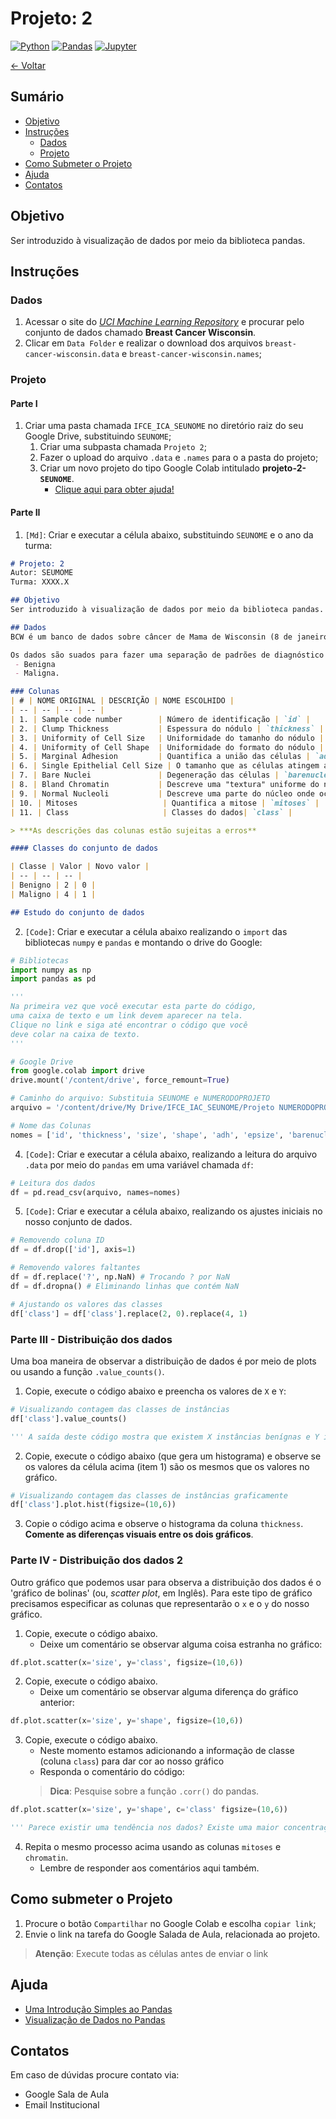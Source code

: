 # Projeto: 2

[![Python](https://img.shields.io/badge/-python-gray?logo=python)](https://www.python.org/)
[![Pandas](https://img.shields.io/badge/-pandas-gray?logo=pandas)](https://pandas.pydata.org/)
[![Jupyter](https://img.shields.io/badge/-jupyter-gray?logo=jupyter)](https://jupyter.org/)

[← Voltar](../README.md)

## Sumário

- [Objetivo](#objetivo)
- [Instruções](#instruções)
  - [Dados](#dados)
  - [Projeto](#projeto)
- [Como Submeter o Projeto](#como-submeter-o-projeto)
- [Ajuda](#ajuda)
- [Contatos](#contatos)

## Objetivo
Ser introduzido à visualização de dados por meio da biblioteca pandas.

## Instruções

### Dados

1. Acessar o site do [*UCI Machine Learning Repository*](https://archive.ics.uci.edu/ml/datasets.php) e procurar pelo conjunto de dados chamado **Breast Cancer Wisconsin**.
2. Clicar em `Data Folder` e realizar o download dos arquivos `breast-cancer-wisconsin.data` e `breast-cancer-wisconsin.names`;

### Projeto

#### Parte I

1. Criar uma pasta chamada `IFCE_ICA_SEUNOME` no diretório raiz do seu Google Drive, substituindo `SEUNOME`;
    1. Criar uma subpasta chamada `Projeto 2`;
    2. Fazer o upload do arquivo `.data` e `.names` para o a pasta do projeto;
    3. Criar um novo projeto do tipo Google Colab intitulado **projeto-2-`SEUNOME`**. 
       - [Clique aqui para obter ajuda!](#ajuda)


#### Parte II

1. `[Md]`: Criar e executar a célula abaixo, substituindo `SEUNOME` e o ano da turma:

```md
# Projeto: 2
Autor: SEUMOME
Turma: XXXX.X

## Objetivo
Ser introduzido à visualização de dados por meio da biblioteca pandas.

## Dados
BCW é um banco de dados sobre câncer de Mama de Wisconsin (8 de janeiro de 1991) disponibilizado pelo hospital da Universidade de Wisconsin, em Madison, do **Dr. William H. Wolberg**. 

Os dados são suados para fazer uma separação de padrões de diagnóstico médico aplicado à citologia mamária. Para cada instância do dado apenas duas classes são possíveis:
 - Benigna
 - Maligna.

### Colunas
| # | NOME ORIGINAL | DESCRIÇÃO | NOME ESCOLHIDO |
| -- | -- | -- | -- |
| 1. | Sample code number        | Número de identificação | `id` |
| 2. | Clump Thickness           | Espessura do nódulo | `thickness` |
| 3. | Uniformity of Cell Size   | Uniformidade do tamanho do nódulo | `size` |
| 4. | Uniformity of Cell Shape  | Uniformidade do formato do nódulo | `shape` |
| 5. | Marginal Adhesion         | Quantifica a união das células | `adh` |
| 6. | Single Epithelial Cell Size | O tamanho que as células atingem antes da divisão celular | `epsize` |
| 7. | Bare Nuclei               | Degeneração das células | `barenuclei` |
| 8. | Bland Chromatin           | Descreve uma "textura" uniforme do núcleo de células benígnas | `chromatin` |
| 9. | Normal Nucleoli           | Descreve uma parte do núcleo onde ocorre a produção de ribissomos | `nucleoli` |
| 10. | Mitoses                   | Quantifica a mitose | `mitoses` |
| 11. | Class                     | Classes do dados| `class` |

> ***As descrições das colunas estão sujeitas a erros**

#### Classes do conjunto de dados

| Classe | Valor | Novo valor |
| -- | -- | -- |
| Benigno | 2 | 0 |
| Maligno | 4 | 1 |

## Estudo do conjunto de dados
```

2. `[Code]`: Criar e executar a célula abaixo realizando o `import` das bibliotecas `numpy` e `pandas` e montando o drive do Google:

```py
# Bibliotecas
import numpy as np
import pandas as pd

''' 
Na primeira vez que você executar esta parte do código, 
uma caixa de texto e um link devem aparecer na tela. 
Clique no link e siga até encontrar o código que você 
deve colar na caixa de texto. 
'''

# Google Drive
from google.colab import drive
drive.mount('/content/drive', force_remount=True)

# Caminho do arquivo: Substituia SEUNOME e NUMERODOPROJETO
arquivo = '/content/drive/My Drive/IFCE_IAC_SEUNOME/Projeto NUMERODOPROJETO/breast-cancer-wisconsin.data'

# Nome das Colunas
nomes = ['id', 'thickness', 'size', 'shape', 'adh', 'epsize', 'barenuclei', 'chromatin', 'nucleoli', 'mitoses', 'class']

```

4. `[Code]`: Criar e executar a célula abaixo, realizando a leitura do arquivo `.data` por meio do `pandas` em uma variável chamada `df`:

```py
# Leitura dos dados
df = pd.read_csv(arquivo, names=nomes)
```

5. `[Code]`: Criar e executar a célula abaixo, realizando os ajustes iniciais no nosso conjunto de dados.

```py
# Removendo coluna ID
df = df.drop(['id'], axis=1)

# Removendo valores faltantes
df = df.replace('?', np.NaN) # Trocando ? por NaN
df = df.dropna() # Eliminando linhas que contém NaN

# Ajustando os valores das classes
df['class'] = df['class'].replace(2, 0).replace(4, 1)
```
### Parte III - Distribuição dos dados

Uma boa maneira de observar a distribuição de dados é por meio de plots ou usando a função `.value_counts()`.

1. Copie, execute o código abaixo e preencha os valores de `X` e `Y`:

```py
# Visualizando contagem das classes de instâncias
df['class'].value_counts()

''' A saída deste código mostra que existem X instâncias benígnas e Y instâncias malignas. '''
```

2. Copie, execute o código abaixo (que gera um histograma) e observe se os valores da célula acima (item 1) são os mesmos que os valores no gráfico.

```py
# Visualizando contagem das classes de instâncias graficamente
df['class'].plot.hist(figsize=(10,6))
```

3. Copie o código acima e observe o histograma da coluna `thickness`. **Comente as diferenças visuais entre os dois gráficos**.

### Parte IV - Distribuição dos dados 2

Outro gráfico que podemos usar para observa a distribuição dos dados é o 'gráfico de bolinas' (ou, *scatter plot*, em Inglês). Para este tipo de gráfico precisamos especificar as colunas que representarão o `x` e o `y` do nosso gráfico.

1. Copie, execute o código abaixo. 
   - Deixe um comentário se observar alguma coisa estranha no gráfico:

```py
df.plot.scatter(x='size', y='class', figsize=(10,6))
```

2. Copie, execute o código abaixo. 
   - Deixe um comentário se observar alguma diferença do gráfico anterior:

```py
df.plot.scatter(x='size', y='shape', figsize=(10,6))
```

3. Copie, execute o código abaixo. 
   - Neste momento estamos adicionando a informação de classe (coluna `class`) para dar cor ao nosso gráfico
   - Responda o comentário do código:
   > **Dica**: Pesquise sobre a função `.corr()` do pandas.

```py
df.plot.scatter(x='size', y='shape', c='class' figsize=(10,6))

''' Parece existir uma tendência nos dados? Existe uma maior concentração de instâncias de uma classe em alguma região do gráfico? Existe uma correlação forte entre size e shape? '''
```

4. Repita o mesmo processo acima usando as colunas `mitoses` e `chromatin`. 
   - Lembre de responder aos comentários aqui também.

## Como submeter o Projeto
1. Procure o botão `Compartilhar` no Google Colab e escolha `copiar link`;
2. Envie o link na tarefa do Google Salada de Aula, relacionada ao projeto.

 > **Atenção**: Execute todas as células antes de enviar o link

## Ajuda
 - [Uma Introdução Simples ao Pandas](https://medium.com/data-hackers/uma-introdu%C3%A7%C3%A3o-simples-ao-pandas-1e15eea37fa1)
 - [Visualização de Dados no Pandas](https://pandas.pydata.org/pandas-docs/stable/user_guide/visualization.html)

## Contatos
Em caso de dúvidas procure contato via:
 - Google Sala de Aula
 - Email Institucional